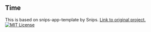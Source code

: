 ## Time

This is based on snips-app-template by Snips.
[Link to original project.](https://github.com/snipsco/snips-app-template-py)
[![MIT License](https://img.shields.io/badge/license-MIT-blue.svg)](https://github.com/snipsco/snips-app-template-py/blob/master/LICENSE)